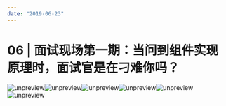 ```yaml
---
date: "2019-06-23"
---  
```

      
# 06 | 面试现场第一期：当问到组件实现原理时，面试官是在刁难你吗？
![unpreview](./httpsstatic001geekbangorgresourceimage0ce70c5237f2bfd702bbb19423d36fafe4e7.jpg)![unpreview](./httpsstatic001geekbangorgresourceimage3d083d6b93bdf72be3826c9be626b19f0308.jpg)![unpreview](./httpsstatic001geekbangorgresourceimagea0dba04a123eebb754cb04c3c055c47400db.jpg)![unpreview](./httpsstatic001geekbangorgresourceimaged67ad6a832cc3fe1284e6274c1d43f44067a.jpg)![unpreview](./httpsstatic001geekbangorgresourceimageb9dab963b7e55dd6c3cf1fb3340ffb233fda.jpg)![unpreview](./httpsstatic001geekbangorgresourceimage69fe69f89c4662d71b1e434a85ba89ff87fe.jpg)

<!-- [[[read_end]]] -->